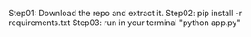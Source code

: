 Step01: Download the repo and extract it.
Step02: pip install -r requirements.txt
Step03: run in your terminal "python app.py"
